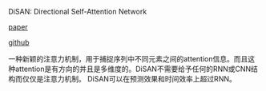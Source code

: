 DiSAN: Directional Self-Attention Network

[paper](https://arxiv.org/abs/1709.04696)

[github](https://github.com/taoshen58/DiSAN)

一种新颖的注意力机制，用于捕捉序列中不同元素之间的attention信息。而且这种attention是有方向的并且是多维度的。DiSAN不需要给予任何的RNN或CNN结构而仅仅是注意力机制。
DiSAN可以在预测效果和时间效率上超过RNN。
